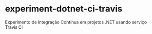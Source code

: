 experiment-dotnet-ci-travis
===========================

Experimento de Integração Contínua em projetos .NET usando serviço Travis CI
